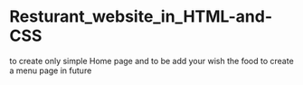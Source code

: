 # Resturant_website_in_HTML-and-CSS

to create only simple Home page and to be add your wish the food to create a menu page in future
